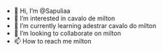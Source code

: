 - 👋 Hi, I’m @Sapuliaa
- 👀 I’m interested in cavalo de milton
- 🌱 I’m currently learning adestrar cavalo do milton
- 💞️ I’m looking to collaborate on milton
- 📫 How to reach me milton
<!---
Sapuliaa/Sapuliaa is a ✨ special ✨ repository because its `README.md` (this file) appears on your GitHub profile.
You can click the Preview link to take a look at your changes.
--->
